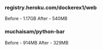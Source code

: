 ### registry.heroku.com/dockerex1/web
Before - 1.17GB
After - 540MB

### muchaisam/python-bar
Before - 914MB
After - 329MB
